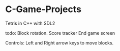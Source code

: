 # C-Game-Projects

Tetris in C++ with SDL2

todo:
  Block rotation.
  Score tracker
  End game screen

Controls:
  Left and Right arrow keys to move blocks.
